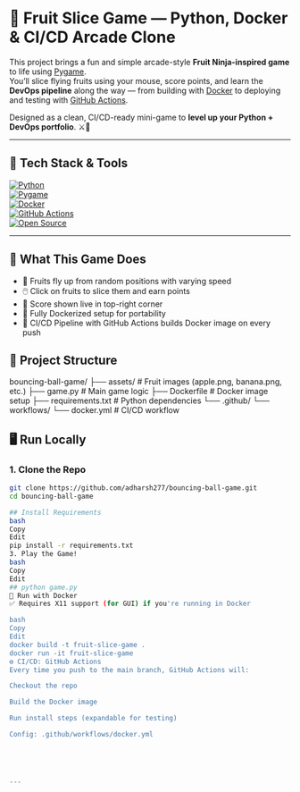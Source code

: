 # 🍉 Fruit Slice Game — Python, Docker & CI/CD Arcade Clone

This project brings a fun and simple arcade-style **Fruit Ninja-inspired game** to life using [Pygame](https://www.pygame.org/).  
You’ll slice flying fruits using your mouse, score points, and learn the **DevOps pipeline** along the way — from building with [Docker](https://www.docker.com/) to deploying and testing with [GitHub Actions](https://docs.github.com/en/actions).

Designed as a clean, CI/CD-ready mini-game to **level up your Python + DevOps portfolio**. ⚔️🍌

---

## 🚦 Tech Stack & Tools

[![Python](https://img.shields.io/badge/Python-Game%20Engine-yellow?logo=python)](https://www.python.org/)  
[![Pygame](https://img.shields.io/badge/Pygame-Graphics%20Library-%2300A300?logo=pygame)](https://www.pygame.org/)  
[![Docker](https://img.shields.io/badge/Docker-Containerized-blue?logo=docker)](https://www.docker.com/)  
[![GitHub Actions](https://img.shields.io/badge/GitHub%20Actions-CI%2FCD-blue?logo=githubactions)](https://github.com/features/actions)  
[![Open Source](https://img.shields.io/badge/License-MIT-green)](LICENSE)

---

## 🧠 What This Game Does

- 🥭 Fruits fly up from random positions with varying speed
- 🖱️ Click on fruits to slice them and earn points
- 🧮 Score shown live in top-right corner
- 🐳 Fully Dockerized setup for portability
- 🔁 CI/CD Pipeline with GitHub Actions builds Docker image on every push


## 🧩 Project Structure
bouncing-ball-game/
├── assets/ # Fruit images (apple.png, banana.png, etc.)
├── game.py # Main game logic
├── Dockerfile # Docker image setup
├── requirements.txt # Python dependencies
└── .github/
└── workflows/
└── docker.yml # CI/CD workflow

## 🖥️ Run Locally

### 1. Clone the Repo

```bash
git clone https://github.com/adharsh277/bouncing-ball-game.git
cd bouncing-ball-game

## Install Requirements
bash
Copy
Edit
pip install -r requirements.txt
3. Play the Game!
bash
Copy
Edit
## python game.py
🐳 Run with Docker
✅ Requires X11 support (for GUI) if you're running in Docker

bash
Copy
Edit
docker build -t fruit-slice-game .
docker run -it fruit-slice-game
⚙️ CI/CD: GitHub Actions
Every time you push to the main branch, GitHub Actions will:

Checkout the repo

Build the Docker image

Run install steps (expandable for testing)

Config: .github/workflows/docker.yml





---

